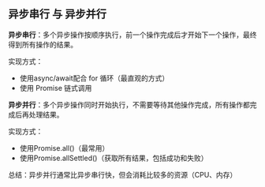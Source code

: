 ## 异步串行 与 异步并行
**异步串行**：多个异步操作按顺序执行，前一个操作完成后才开始下一个操作，最终得到所有操作的结果。

实现方式：
* 使用async/await配合 for 循环（最直观的方式）
* 使用 Promise 链式调用

**异步并行**：多个异步操作同时开始执行，不需要等待其他操作完成，所有操作都完成后再处理结果。

实现方式：
* 使用Promise.all()（最常用）
* 使用Promise.allSettled()（获取所有结果，包括成功和失败）

总结：异步并行通常比异步串行快，但会消耗比较多的资源（CPU、内存）